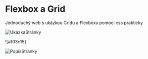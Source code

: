 # Flexbox a Grid 
Jednoduchý web s ukázkou Gridu a Flexboxu pomocí css prakticky

![UkázkaStránky](Stránka.jpg)

![#f03c15]

![PopisStránky](StránkaSPopisem.jpg)
